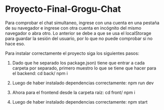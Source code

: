 # Proyecto-Final-Grogu-Chat

Para comprobar el chat simultaneo, ingrese con una cuenta en una pestaña de su navegador e ingrese con otra cuenta en incógnito del mismo navegador o abra otro. Lo anterior se debe a que se usa el localStorage para guardar la sesión del usuario, por lo que no puede comprobar si no hace eso.

Para instalar correctamente el proyecto siga los siguientes pasos:

1. Dado que he separado los package.json) tiene que entrar a cada carpeta por separado, primero muestro lo que se tiene que hacer para el backend:
cd back/
npm i

2. Luego de haber instalado dependencias correctamente:
npm run dev

3. Ahora para el frontend desde la carpeta raíz:
cd front/
npm i

2. Luego de haber instalado dependencias correctamente:
npm start
